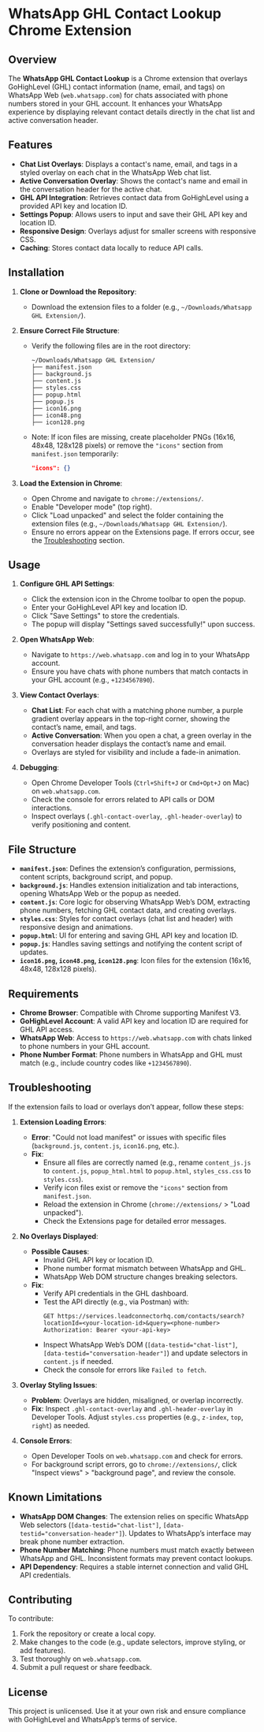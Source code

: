# WhatsApp GHL Contact Lookup Chrome Extension

## Overview

The **WhatsApp GHL Contact Lookup** is a Chrome extension that overlays GoHighLevel (GHL) contact information (name, email, and tags) on WhatsApp Web (`web.whatsapp.com`) for chats associated with phone numbers stored in your GHL account. It enhances your WhatsApp experience by displaying relevant contact details directly in the chat list and active conversation header.

## Features

- **Chat List Overlays**: Displays a contact's name, email, and tags in a styled overlay on each chat in the WhatsApp Web chat list.
- **Active Conversation Overlay**: Shows the contact's name and email in the conversation header for the active chat.
- **GHL API Integration**: Retrieves contact data from GoHighLevel using a provided API key and location ID.
- **Settings Popup**: Allows users to input and save their GHL API key and location ID.
- **Responsive Design**: Overlays adjust for smaller screens with responsive CSS.
- **Caching**: Stores contact data locally to reduce API calls.

## Installation

1. **Clone or Download the Repository**:
   - Download the extension files to a folder (e.g., `~/Downloads/Whatsapp GHL Extension/`).

2. **Ensure Correct File Structure**:
   - Verify the following files are in the root directory:
     ```
     ~/Downloads/Whatsapp GHL Extension/
     ├── manifest.json
     ├── background.js
     ├── content.js
     ├── styles.css
     ├── popup.html
     ├── popup.js
     ├── icon16.png
     ├── icon48.png
     ├── icon128.png
     ```
   - Note: If icon files are missing, create placeholder PNGs (16x16, 48x48, 128x128 pixels) or remove the `"icons"` section from `manifest.json` temporarily:
     ```json
     "icons": {}
     ```

3. **Load the Extension in Chrome**:
   - Open Chrome and navigate to `chrome://extensions/`.
   - Enable "Developer mode" (top right).
   - Click "Load unpacked" and select the folder containing the extension files (e.g., `~/Downloads/Whatsapp GHL Extension/`).
   - Ensure no errors appear on the Extensions page. If errors occur, see the [Troubleshooting](#troubleshooting) section.

## Usage

1. **Configure GHL API Settings**:
   - Click the extension icon in the Chrome toolbar to open the popup.
   - Enter your GoHighLevel API key and location ID.
   - Click "Save Settings" to store the credentials.
   - The popup will display "Settings saved successfully!" upon success.

2. **Open WhatsApp Web**:
   - Navigate to `https://web.whatsapp.com` and log in to your WhatsApp account.
   - Ensure you have chats with phone numbers that match contacts in your GHL account (e.g., `+1234567890`).

3. **View Contact Overlays**:
   - **Chat List**: For each chat with a matching phone number, a purple gradient overlay appears in the top-right corner, showing the contact’s name, email, and tags.
   - **Active Conversation**: When you open a chat, a green overlay in the conversation header displays the contact’s name and email.
   - Overlays are styled for visibility and include a fade-in animation.

4. **Debugging**:
   - Open Chrome Developer Tools (`Ctrl+Shift+J` or `Cmd+Opt+J` on Mac) on `web.whatsapp.com`.
   - Check the console for errors related to API calls or DOM interactions.
   - Inspect overlays (`.ghl-contact-overlay`, `.ghl-header-overlay`) to verify positioning and content.

## File Structure

- **`manifest.json`**: Defines the extension’s configuration, permissions, content scripts, background script, and popup.
- **`background.js`**: Handles extension initialization and tab interactions, opening WhatsApp Web or the popup as needed.
- **`content.js`**: Core logic for observing WhatsApp Web’s DOM, extracting phone numbers, fetching GHL contact data, and creating overlays.
- **`styles.css`**: Styles for contact overlays (chat list and header) with responsive design and animations.
- **`popup.html`**: UI for entering and saving GHL API key and location ID.
- **`popup.js`**: Handles saving settings and notifying the content script of updates.
- **`icon16.png`, `icon48.png`, `icon128.png`**: Icon files for the extension (16x16, 48x48, 128x128 pixels).

## Requirements

- **Chrome Browser**: Compatible with Chrome supporting Manifest V3.
- **GoHighLevel Account**: A valid API key and location ID are required for GHL API access.
- **WhatsApp Web**: Access to `https://web.whatsapp.com` with chats linked to phone numbers in your GHL account.
- **Phone Number Format**: Phone numbers in WhatsApp and GHL must match (e.g., include country codes like `+1234567890`).

## Troubleshooting

If the extension fails to load or overlays don’t appear, follow these steps:

1. **Extension Loading Errors**:
   - **Error**: "Could not load manifest" or issues with specific files (`background.js`, `content.js`, `icon16.png`, etc.).
   - **Fix**:
     - Ensure all files are correctly named (e.g., rename `content_js.js` to `content.js`, `popup_html.html` to `popup.html`, `styles_css.css` to `styles.css`).
     - Verify icon files exist or remove the `"icons"` section from `manifest.json`.
     - Reload the extension in Chrome (`chrome://extensions/` > "Load unpacked").
     - Check the Extensions page for detailed error messages.

2. **No Overlays Displayed**:
   - **Possible Causes**:
     - Invalid GHL API key or location ID.
     - Phone number format mismatch between WhatsApp and GHL.
     - WhatsApp Web DOM structure changes breaking selectors.
   - **Fix**:
     - Verify API credentials in the GHL dashboard.
     - Test the API directly (e.g., via Postman) with:
       ```
       GET https://services.leadconnectorhq.com/contacts/search?locationId=<your-location-id>&query=<phone-number>
       Authorization: Bearer <your-api-key>
       ```
     - Inspect WhatsApp Web’s DOM (`[data-testid="chat-list"]`, `[data-testid="conversation-header"]`) and update selectors in `content.js` if needed.
     - Check the console for errors like `Failed to fetch`.

3. **Overlay Styling Issues**:
   - **Problem**: Overlays are hidden, misaligned, or overlap incorrectly.
   - **Fix**: Inspect `.ghl-contact-overlay` and `.ghl-header-overlay` in Developer Tools. Adjust `styles.css` properties (e.g., `z-index`, `top`, `right`) as needed.

4. **Console Errors**:
   - Open Developer Tools on `web.whatsapp.com` and check for errors.
   - For background script errors, go to `chrome://extensions/`, click "Inspect views" > "background page", and review the console.

## Known Limitations

- **WhatsApp DOM Changes**: The extension relies on specific WhatsApp Web selectors (`[data-testid="chat-list"]`, `[data-testid="conversation-header"]`). Updates to WhatsApp’s interface may break phone number extraction.
- **Phone Number Matching**: Phone numbers must match exactly between WhatsApp and GHL. Inconsistent formats may prevent contact lookups.
- **API Dependency**: Requires a stable internet connection and valid GHL API credentials.

## Contributing

To contribute:
1. Fork the repository or create a local copy.
2. Make changes to the code (e.g., update selectors, improve styling, or add features).
3. Test thoroughly on `web.whatsapp.com`.
4. Submit a pull request or share feedback.

## License

This project is unlicensed. Use it at your own risk and ensure compliance with GoHighLevel and WhatsApp’s terms of service.
